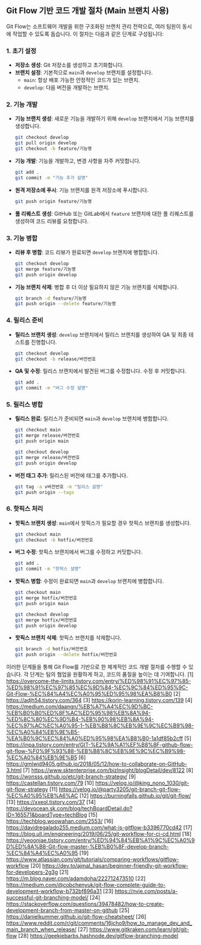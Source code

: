 ## Git Flow 기반 코드 개발 절차 (Main 브랜치 사용)

Git Flow는 소프트웨어 개발을 위한 구조화된 브랜치 관리 전략으로, 여러 팀원이 동시에 작업할 수 있도록 돕습니다. 이 절차는 다음과 같은 단계로 구성됩니다:

### 1. 초기 설정

- **저장소 생성**: Git 저장소를 생성하고 초기화합니다.
- **브랜치 설정**: 기본적으로 `main`과 `develop` 브랜치를 설정합니다.
  - `main`: 항상 배포 가능한 안정적인 코드가 있는 브랜치.
  - `develop`: 다음 버전을 개발하는 브랜치.

### 2. 기능 개발

- **기능 브랜치 생성**: 새로운 기능을 개발하기 위해 `develop` 브랜치에서 기능 브랜치를 생성합니다.
  ```bash
  git checkout develop
  git pull origin develop
  git checkout -b feature/기능명
  ```
  
- **기능 개발**: 기능을 개발하고, 변경 사항을 자주 커밋합니다.
  ```bash
  git add .
  git commit -m "기능 추가 설명"
  ```

- **원격 저장소에 푸시**: 기능 브랜치를 원격 저장소에 푸시합니다.
  ```bash
  git push origin feature/기능명
  ```

- **풀 리퀘스트 생성**: GitHub 또는 GitLab에서 `feature` 브랜치에 대한 풀 리퀘스트를 생성하여 코드 리뷰를 요청합니다.

### 3. 기능 병합

- **리뷰 후 병합**: 코드 리뷰가 완료되면 `develop` 브랜치에 병합합니다.
  ```bash
  git checkout develop
  git merge feature/기능명
  git push origin develop
  ```

- **기능 브랜치 삭제**: 병합 후 더 이상 필요하지 않은 기능 브랜치를 삭제합니다.
  ```bash
  git branch -d feature/기능명
  git push origin --delete feature/기능명
  ```

### 4. 릴리스 준비

- **릴리스 브랜치 생성**: `develop` 브랜치에서 릴리스 브랜치를 생성하여 QA 및 최종 테스트를 진행합니다.
  ```bash
  git checkout develop
  git checkout -b release/버전번호
  ```

- **QA 및 수정**: 릴리스 브랜치에서 발견된 버그를 수정합니다. 수정 후 커밋합니다.
  ```bash
  git add .
  git commit -m "버그 수정 설명"
  ```

### 5. 릴리스 병합

- **릴리스 완료**: 릴리스가 준비되면 `main`과 `develop` 브랜치에 병합합니다.
  ```bash
  git checkout main
  git merge release/버전번호
  git push origin main

  git checkout develop
  git merge release/버전번호
  git push origin develop
  ```

- **버전 태그 추가**: 릴리스된 버전에 태그를 추가합니다.
  ```bash
  git tag -a v버전번호 -m "릴리스 설명"
  git push origin --tags
  ```

### 6. 핫픽스 처리

- **핫픽스 브랜치 생성**: `main`에서 핫픽스가 필요할 경우 핫픽스 브랜치를 생성합니다.
  ```bash
  git checkout main
  git checkout -b hotfix/버전번호
  ```

- **버그 수정**: 핫픽스 브랜치에서 버그를 수정하고 커밋합니다.
  ```bash
  git add .
  git commit -m "핫픽스 설명"
  ```

- **핫픽스 병합**: 수정이 완료되면 `main`과 `develop` 브랜치에 병합합니다.
  ```bash
  git checkout main
  git merge hotfix/버전번호
  git push origin main

  git checkout develop
  git merge hotfix/버전번호
  git push origin develop
  ```

- **핫픽스 브랜치 삭제**: 핫픽스 브랜치를 삭제합니다.
  ```bash
  git branch -d hotfix/버전번호
  git push origin --delete hotfix/버전번호
  ```

이러한 단계들을 통해 Git Flow를 기반으로 한 체계적인 코드 개발 절차를 수행할 수 있습니다. 각 단계는 팀의 협업을 원활하게 하고, 코드의 품질을 높이는 데 기여합니다.
[1] https://overcome-the-limits.tistory.com/entry/%ED%98%91%EC%97%85-%ED%98%91%EC%97%85%EC%9D%84-%EC%9C%84%ED%95%9C-Git-Flow-%EC%84%A4%EC%A0%95%ED%95%98%EA%B8%B0
[2] https://adjh54.tistory.com/364
[3] https://korin-learning.tistory.com/139
[4] https://medium.com/daangn/%EB%A7%A4%EC%9D%BC-%EB%B0%B0%ED%8F%AC%ED%95%98%EB%8A%94-%ED%8C%80%EC%9D%B4-%EB%90%98%EB%8A%94-%EC%97%AC%EC%A0%95-1-%EB%B8%8C%EB%9E%9C%EC%B9%98-%EC%A0%84%EB%9E%B5-%EA%B0%9C%EC%84%A0%ED%95%98%EA%B8%B0-1a1df85b2cff
[5] https://inpa.tistory.com/entry/GIT-%E2%9A%A1%EF%B8%8F-github-flow-git-flow-%F0%9F%93%88-%EB%B8%8C%EB%9E%9C%EC%B9%98-%EC%A0%84%EB%9E%B5
[6] https://gmlwjd9405.github.io/2018/05/12/how-to-collaborate-on-GitHub-3.html
[7] https://www.sktenterprise.com/bizInsight/blogDetail/dev/8122
[8] https://wonsss.github.io/etc/git-branch-strategy/
[9] https://castellan.tistory.com/79
[10] https://velog.io/@king_nono_1030/git-git-flow-strategy
[11] https://velog.io/@party3205/git-branch-git-flow-%EC%A0%95%EB%A6%AC
[12] https://burningfalls.github.io/git/git-flow/
[13] https://xxeol.tistory.com/37
[14] https://devocean.sk.com/blog/techBoardDetail.do?ID=165571&boardType=techBlog
[15] https://techblog.woowahan.com/2553/
[16] https://davidregalado255.medium.com/what-is-gitflow-b3396770cd42
[17] https://blog.ull.im/engineering/2019/06/25/git-workflow-for-ci-cd.html
[18] https://yeoonjae.tistory.com/entry/%ED%94%84%EB%A1%9C%EC%A0%9D%ED%8A%B8-Git-flow-master-%EB%B0%8F-develop-branch-%EC%84%A4%EC%A0%95
[19] https://www.atlassian.com/git/tutorials/comparing-workflows/gitflow-workflow
[20] https://dev.to/ajmal_hasan/beginner-friendly-git-workflow-for-developers-2g3g
[21] https://m.blog.naver.com/adamdoha/222712473510
[22] https://medium.com/@cobchenyuk/git-flow-complete-guide-to-development-workflow-b732bf896a31
[23] https://nvie.com/posts/a-successful-git-branching-model/
[24] https://stackoverflow.com/questions/39478482/how-to-create-development-branch-from-master-on-github
[25] https://danielkummer.github.io/git-flow-cheatsheet/
[26] https://www.reddit.com/r/git/comments/16jcho9/how_to_manage_dev_and_main_branch_when_release/
[27] https://www.gitkraken.com/learn/git/git-flow
[28] https://geekiebarbs.hashnode.dev/gitflow-branching-model

